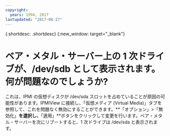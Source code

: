 ```yaml
---
copyright:
  years: 1994, 2017
lastupdated: "2017-06-27"
---
```


{:shortdesc: .shortdesc}
{:new_window: target="_blank"}

# ベア・メタル・サーバー上の 1 次ドライブが、/dev/sdb として表示されます。何が問題なのでしょうか?

これは、IPMI の仮想ディスクが /dev/sda スロットを占めていることが原因の可能性があります。IPMIView に接続し、「仮想メディア (Virtual Media)」タブを参照して、これを問題なく無効にすることができます。**「オプション」>「無効化」**を選択し、**「適用」**ボタンをクリックして変更を行います。ベア・メタル・サーバーを次にリブートすると、1 次ドライブは /dev/sda と表示されます。
